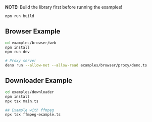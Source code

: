 **NOTE:**
Build the library first before running the examples!

```bash
npm run build
```

## Browser Example

```bash
cd examples/browser/web
npm install
npm run dev

# Proxy server
deno run --allow-net --allow-read examples/browser/proxy/deno.ts
```

## Downloader Example

```bash
cd examples/downloader
npm install
npx tsx main.ts

## Example with ffmpeg
npx tsx ffmpeg-example.ts
```